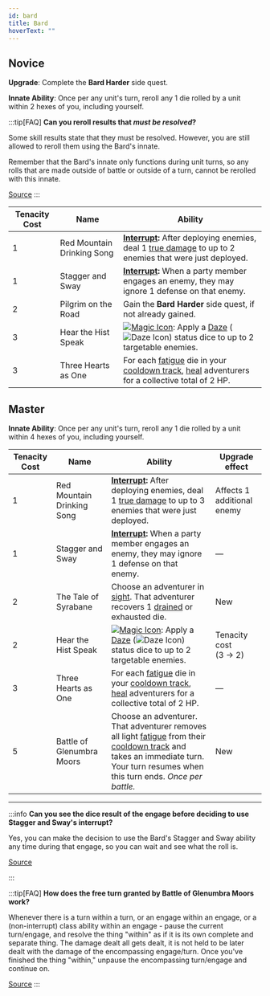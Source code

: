 ```yaml
---
id: bard
title: Bard
hoverText: ""
---
```


## Novice

**Upgrade**: Complete the **Bard Harder** side quest.

**Innate Ability**: Once per any unit's turn, reroll any 1 die rolled by a unit within 2 hexes of you, including yourself.

:::tip[FAQ]
**Can you reroll results that _must be resolved_?**

Some skill results state that they must be resolved. However, you are still allowed to reroll them using the Bard's innate.

Remember that the Bard's innate only functions during unit turns, so any rolls that are made outside of battle or outside of a turn, cannot be rerolled with this innate.

<a href="https://support.chiptheorygames.com/support/solutions/articles/33000294923" target="_blank">Source</a>
:::

| Tenacity Cost | Name                       | Ability                                                                                                                                                                                                                                                                     |
| ------------- | -------------------------- | --------------------------------------------------------------------------------------------------------------------------------------------------------------------------------------------------------------------------------------------------------------------------- |
| 1             | Red Mountain Drinking Song | **[Interrupt](/docs/glossary/interrupt):** After deploying enemies, deal 1 [true damage](/docs/glossary/true-damage) to up to 2 enemies that were just deployed.                                                                                                            |
| 1             | Stagger and Sway           | **[Interrupt](/docs/glossary/interrupt):** When a party member engages an enemy, they may ignore 1 defense on that enemy.                                                                                                                                                   |
| 2             | Pilgrim on the Road        | Gain the **Bard Harder** side quest, if not already gained.                                                                                                                                                                                                                 |
| 3             | Hear the Hist Speak        | [<img src="/icons/magic.svg" alt="Magic Icon" className="icon-svg" />](/docs/battles/battle-forms/magic): Apply a [Daze](/docs/battles/status-effects/daze) (<img src="/icons/daze.svg" alt="Daze Icon" className="icon-svg" />) status dice to up to 2 targetable enemies. |
| 3             | Three Hearts as One        | For each [fatigue](/docs/glossary/fatigue) die in your [cooldown track](/docs/glossary/cooldown-track), [heal](/docs/glossary/healing) adventurers for a collective total of 2 HP.                                                                                          |

## Master

**Innate Ability**: Once per any unit's turn, reroll any 1 die rolled by a unit within 4 hexes of you, including yourself.

| Tenacity Cost | Name                       | Ability                                                                                                                                                                                                                                                                     | Upgrade effect             |
| ------------- | -------------------------- | --------------------------------------------------------------------------------------------------------------------------------------------------------------------------------------------------------------------------------------------------------------------------- | -------------------------- |
| 1             | Red Mountain Drinking Song | **[Interrupt](/docs/glossary/interrupt):** After deploying enemies, deal 1 [true damage](/docs/glossary/true-damage) to up to 3 enemies that were just deployed.                                                                                                            | Affects 1 additional enemy |
| 1             | Stagger and Sway           | **[Interrupt](/docs/glossary/interrupt):** When a party member engages an enemy, they may ignore 1 defense on that enemy.                                                                                                                                                   | —                          |
| 2             | The Tale of Syrabane       | Choose an adventurer in [sight](/docs/glossary/sight). That adventurer recovers 1 [drained](/docs/glossary/drained) or exhausted die.                                                                                                                                       | New                        |
| 2             | Hear the Hist Speak        | [<img src="/icons/magic.svg" alt="Magic Icon" className="icon-svg" />](/docs/battles/battle-forms/magic): Apply a [Daze](/docs/battles/status-effects/daze) (<img src="/icons/daze.svg" alt="Daze Icon" className="icon-svg" />) status dice to up to 2 targetable enemies. | Tenacity cost<br/>(3 → 2)  |
| 3             | Three Hearts as One        | For each [fatigue](/docs/glossary/fatigue) die in your [cooldown track](/docs/glossary/cooldown-track), [heal](/docs/glossary/healing) adventurers for a collective total of 2 HP.                                                                                          | —                          |
| 5             | Battle of Glenumbra Moors  | Choose an adventurer. That adventurer removes all light [fatigue](/docs/glossary/fatigue) from their [cooldown track](/docs/glossary/cooldown-track) and takes an immediate turn. Your turn resumes when this turn ends. _Once per battle._                                 | New                        |

---

:::info
**Can you see the dice result of the engage before deciding to use Stagger and Sway's interrupt?**

Yes, you can make the decision to use the Bard's Stagger and Sway ability any time during that engage, so you can wait and see what the roll is.

<a href="https://discord.com/channels/273472391403798528/1361396124782694450/1361759800282714353" target="_blank">Source</a>

:::

:::tip[FAQ]
**How does the free turn granted by Battle of Glenumbra Moors work?**

Whenever there is a turn within a turn, or an engage within an engage, or a (non-interrupt) class ability within an engage - pause the current turn/engage, and resolve the thing "within" as if it is its own complete and separate thing. The damage dealt all gets dealt, it is not held to be later dealt with the damage of the encompassing engage/turn. Once you've finished the thing "within," unpause the encompassing turn/engage and continue on.

<a href="https://support.chiptheorygames.com/support/solutions/articles/33000295108" target="_blank">Source</a>
:::
